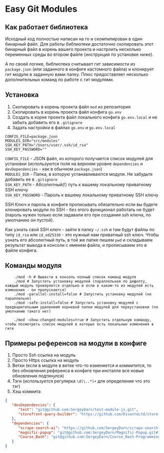 # Easy Git Modules

## Как работает библиотека

Исходный код полностью написан на го и скомпилирован в один бинарный файл. Для работы библиотеки достаточно скопировать этот бинарный файл в корень вашего проекта и настроить несколько переменных среды во втором файле (инструкция по установке ниже).

А по своей логике, библиотека считывает гит зависимости из `package.json` (или заданного в конфиге кастомного файла) и клонирует гит модули в заданную вами папку. Плюс предоставляет несколько дополнительных команд по работе с гит модулями.

## Установка

1. Скопировать в корень проекта файл `mod` из репозитория
2. Скопировать в корень проекта файл конфига `go.env`
3. Cоздать в корне проекта файл локального конфига `go.env.local` и не забыть добавить его в `.gitignore`
4. Задать настройки в файлах `go.env` и `go.env.local`
```.env
CONFIG_FILE=package.json
MODULES_DIR="src/modules"
SSH_KEY_PATH="/Users/user/.ssh/id_rsa"
SSH_KEY_PASSWORD=""
```
`CONFIG_FILE` - JSON файл, из которого получается список модулей для установки (используются поля на верхнем уровне `dependencies` и `devDependencies` - как в обычном `package.json`)<br>
`MODULES_DIR` - Папка, в которую устанавливаются модули. Не забудьте добавить ее в `.gitignore`<br>
`SSH_KEY_PATH` - Абсолютный(!) путь к вашему локальному приватному SSH ключу<br>
`SSH_KEY_PASSWORD` - Пароль к вашему локальному приватному SSH ключу<br>

SSH Ключ и пароль в конфиге прописывать обязательно если вы будете клонировать модули по SSH - без этого функционал работать не будет (пароль нужен только если задавали его при создании ssh ключа, по умолчанию он пустой).

Как узнать свой SSH ключ - зайти в папку `~/.ssh` и там будут файлы по типу `id_rsa` или `id_ed25330` - это нужный нам приватный ssh ключ. Чтобы узнать его абсолютный путь, в той же папке пишем `pwd` и складываем результат вывода в консоли с именем файла, и прописываем это в файле конфига.

## Команды модуля
```shell
    ./mod -h # Вывести в консоль полный список команд модуля
    ./mod # Запустить установку модулей (параллельная по дефолту, каждый модуль проверяется отдельно и если в каком-то из модулей есть изменения - он пропускается)
    ./mod -parallel-install=false # Запустить установку модулей (не параллельно)
    ./mod -safe-install=false # Запустить установку модулей с предварительным удалением корневой папки модулей для переустановки (по умолчанию такого нет)

    ./mod -show-changed-modules=true # Запустить отдельную команду, чтобы посмотреть список модулей в которых есть локальные изменения в гите
```

## Примеры референсов на модули в конфиге

1. Просто Ssh ссылка на модуль 
2. Просто Https ссылка на модуль
3. Ветки (если в модуле в ветке что-то изменяется и коммитится, то без обновления референса в конфиге при инсталле все новые обновления подтянулся)
4. Тэги (используется регулярка `\d(\..*)+` для определения что это тэг)
5. Хэш коммита

```json
{
   "devDependencies": {
      "test": "git@github.com:SergeyDarn/test-module-js.git",
      "storefront-query-builder": "https://github.com/DivanteLtd/storefront-query-builder.git",
   },
   "dependencies": {
      "scrape-search-ai": "https://github.com/SergeyDarn/scrape-search-ai#dev",
      "magnific-popup": "git@github.com:SergeyDarn/Magnific-Popup.git#1.8.0",
      "Course_Bash": "git@github.com:SergeyDarn/Course_Bash-Programming.git#3a7a19020151b45a29896c9142723efe5b11a061",
   }
}
```
